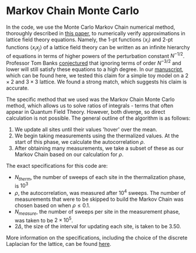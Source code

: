 # Markov Chain Monte Carlo

In the code, we use the Monte Carlo Markov Chain numerical method, thoroughly described in [this paper](https://arxiv.org/pdf/hep-lat/0702020), to numerically verify approximations in lattice field theory equations. Namely, the 1-pt functions $\langle x_i\rangle$ and 2-pt functions $\langle x_i x_j \rangle$ of a lattice field theory can be written as an infinite hierarchy of equations in terms of higher powers of the perturbation constant $N^{-1/2}$. Professor Tom Banks [conjectured](https://arxiv.org/pdf/2003.13136) that ignoring terms of order $N^{-3/2}$ and lower will still satisfy these equations to a high degree. In our [manuscript](https://arxiv.org/pdf/2509.08501), which can be found here, we tested this claim for a simple toy model on a $2 \times 2$ and $3 \times 3$ lattice. We found a strong match, which suggests his claim is accurate.

The specific method that we used was the Markov Chain Monte Carlo method, which allows us to solve ratios of integrals - terms that often appear in Quantum Field Theory. However, both diverge, so direct calculation is not possible. The general outline of the algorithm is as follows:
1. We update all sites until their values 'hover' over the mean.
2. We begin taking measurements using the thermalized values. At the start of this phase, we calculate the autocorrelation $\rho$.
3. After obtaining many measurements, we take a subset of these as our Markov Chain based on our calculation for $\rho$.

The exact specifications for this code are:
- $N_{therm}$, the number of sweeps of each site in the thermalization phase, is $10^3$
- $\rho$, the autocorrelation, was measured after $10^4$ sweeps. The number of measurements that were to be skipped to build the Markov Chain was chosen based on when $\rho \leq 0.1$.
- $N_{measure}$, the number of sweeps per site in the measurement phase, was taken to be $2 \times 10^5$.
- $2\Delta$, the size of the interval for updating each site, is taken to be $3.50$.

More information on the specifications, including the choice of the discrete Laplacian for the lattice, can be found [here](https://arxiv.org/pdf/2509.08501).
